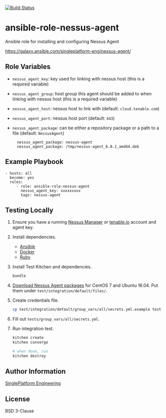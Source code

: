 [![Build Status](https://travis-ci.org/singleplatform-eng/ansible-role-nessus-agent.svg?branch=master)](https://travis-ci.org/singleplatform-eng/ansible-role-nessus-agent)

ansible-role-nessus-agent
=========

Ansible role for installing and configuring Nessus Agent

https://galaxy.ansible.com/singleplatform-eng/nessus-agent/

Role Variables
--------------

- `nessus_agent_key`: key used for linking with nessus host (this is a required variable)

- `nessus_agent_group`: host group this agent should be added to when linking with nessus host (this is a required variable)

- `nessus_agent_host`: nessus host to link with (default: `cloud.tenable.com`)

- `nessus_agent_port`: nessus host port (default: `443`)

- `nessus_agent_package`: can be either a repository package or a path to a file (default: `NessusAgent`)

        nessus_agent_package: nessus-agent
        nessus_agent_package: /tmp/nessus-agent_6.8.1_amd64.deb

Example Playbook
----------------

    - hosts: all
      become: yes
      roles:
         - role: ansible-role-nessus-agent
           nessus_agent_key: xxxxxxxxx
           tags: nessus-agent

Testing Locally
---------------

1. Ensure you have a running [Nessus Manager](https://www.tenable.com/products/nessus-vulnerability-scanner/nessus-manager) or [tenable.io](https://www.tenable.com/products/tenable-io) account and agent key.
1. Install dependencies.
    * [Ansible](https://docs.ansible.com/ansible/latest/intro_installation.html)
    * [Docker](https://www.docker.com/)
    * [Ruby](https://www.ruby-lang.org/)
1. Install Test Kitchen and dependencies.

    ```sh
    bundle
    ```

1. [Download Nessus Agent packages](https://www.tenable.com/products/nessus/agent-download) for CentOS 7 and Ubuntu 16.04. Put them under `test/integration/default/files/`.
1. Create credentials file.

    ```sh
    cp test/integration/default/group_vars/all/secrets.yml.example test/integration/default/group_vars/all/secrets.yml
    ```

1. Fill out `tests/group_vars/all/secrets.yml`.
1. Run integration test.

    ```sh
    kitchen create
    kitchen converge

    # when done, run
    kitchen destroy
    ```

Author Information
------------------

[SinglePlatform Engineering](http://engineering.singleplatform.com/)

License
-------

BSD 3-Clause
